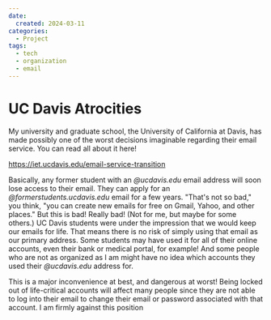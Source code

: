 ```yaml
---
date:
  created: 2024-03-11
categories:
  - Project
tags:
  - tech
  - organization
  - email
---
```

# UC Davis Atrocities

My university and graduate school, the University of California at Davis, has made possibly one of the worst decisions imaginable regarding their email service. You can read all about it here!

https://iet.ucdavis.edu/email-service-transition

Basically, any former student with an *@ucdavis.edu* email address will soon lose access to their email. They can apply for an *@formerstudents.ucdavis.edu* email for a few years. "That's not so bad," you think, "you can create new emails for free on Gmail, Yahoo, and other places." But this is bad! Really bad! (Not for me, but maybe for some others.) UC Davis students were under the impression that we would keep our emails for life. That means there is no risk of simply using that email as our primary address. Some students may have used it for all of their online accounts, even their bank or medical portal, for example! And some people who are not as organized as I am might have no idea which accounts they used their *@ucdavis.edu* address for.

This is a major inconvenience at best, and dangerous at worst! Being locked out of life-critical accounts will affect many people since they are not able to log into their email to change their email or password associated with that account. I am firmly against this position
